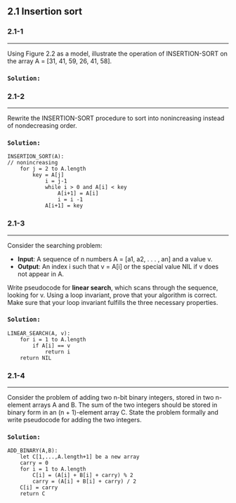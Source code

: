 ## 2.1 Insertion sort

### 2.1-1
***
Using Figure 2.2 as a model, illustrate the operation of INSERTION-SORT on the array A = [31, 41, 59, 26, 41, 58].

### `Solution:`

### 2.1-2
***
Rewrite the INSERTION-SORT procedure to sort into nonincreasing instead of nondecreasing order.

### `Solution:`
	INSERTION_SORT(A):                        
	// nonincreasing
		for j = 2 to A.length
   			key = A[j]
     			i = j-1
     			while i > 0 and A[i] < key
       				A[i+1] = A[i]
       				i = i -1
     			A[i+1] = key
     			
### 2.1-3
***
Consider the searching problem:

* **Input**: A sequence of n numbers A = [a1, a2, . . . , an] and a value v.
* **Output**: An index i such that v = A[i] or the special value NIL if v does not appear in A.

Write pseudocode for **linear search**, which scans through the sequence, looking for v. Using a loop invariant, prove that your algorithm is correct. Make sure that your loop invariant fulfills the three necessary properties.

### `Solution:`
	LINEAR_SEARCH(A, v):	
		for i = 1 to A.length
			if A[i] == v
				return i
		return NIL

### 2.1-4
***
Consider the problem of adding two n-bit binary integers, stored in two n-element arrays A and B. The sum of the two integers should be stored in binary form in an (n + 1)-element array C. State the problem formally and write pseudocode for adding the two integers.

### `Solution:`
	ADD_BINARY(A,B):
		let C[1,...,A.length+1] be a new array
		carry = 0
		for i = 1 to A.length
			C[i] = (A[i] + B[i] + carry) % 2
			carry = (A[i] + B[i] + carry) / 2
		C[i] = carry
		return C

